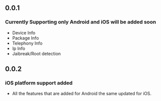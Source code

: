 ## 0.0.1

### Currently Supporting only Android and iOS will be added soon

* Device Info
* Package Info
* Telephony Info
* Ip Info
* Jaibreak/Root detection

## 0.0.2

### iOS platform support added

* All the features that are added for Android the same updated for iOS.